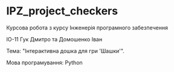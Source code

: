 # IPZ_project_checkers
Курсова робота з курсу Інженерія програмного забезпечення

ІО-11 Гук Дмитро та Домошенко Іван

Тема: "Інтерактивна дошка для гри 'Шашки'".

Мова програмування: Python
